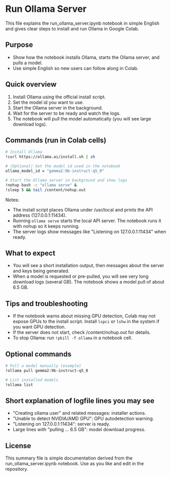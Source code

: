# Run Ollama Server 

This file explains the run_ollama_server.ipynb notebook in simple English and gives clear steps to install and run Ollama in Google Colab.

## Purpose

- Show how the notebook installs Ollama, starts the Ollama server, and pulls a model.
- Use simple English so new users can follow along in Colab.

## Quick overview

1. Install Ollama using the official install script.
2. Set the model id you want to use.
3. Start the Ollama server in the background.
4. Wait for the server to be ready and watch the logs.
5. The notebook will pull the model automatically (you will see large download logs).

## Commands (run in Colab cells)

```bash
# Install Ollama
!curl https://ollama.ai/install.sh | sh

# (Optional) Set the model id used in the notebook
ollama_model_id = "gemma2:9b-instruct-q5_0"

# Start the Ollama server in background and show logs
!nohup bash -c "ollama serve" &
!sleep 5 && tail /content/nohup.out
```

Notes:
- The install script places Ollama under /usr/local and prints the API address (127.0.0.1:11434).
- Running `ollama serve` starts the local API server. The notebook runs it with nohup so it keeps running.
- The server logs show messages like "Listening on 127.0.0.1:11434" when ready.

## What to expect

- You will see a short installation output, then messages about the server and keys being generated.
- When a model is requested or pre-pulled, you will see very long download logs (several GB). The notebook shows a model pull of about 6.5 GB.

## Tips and troubleshooting

- If the notebook warns about missing GPU detection, Colab may not expose GPUs to the install script. Install `lspci` or `lshw` in the system if you want GPU detection.
- If the server does not start, check /content/nohup.out for details.
- To stop Ollama: run `!pkill -f ollama` in a notebook cell.

## Optional commands

```bash
# Pull a model manually (example)
!ollama pull gemma2:9b-instruct-q5_0

# List installed models
!ollama list
```

## Short explanation of logfile lines you may see

- "Creating ollama user" and related messages: installer actions.
- "Unable to detect NVIDIA/AMD GPU": GPU autodetection warning.
- "Listening on 127.0.0.1:11434": server is ready.
- Large lines with "pulling ... 6.5 GB": model download progress.

## License

This summary file is simple documentation derived from the run_ollama_server.ipynb notebook. Use as you like and edit in the repository.
